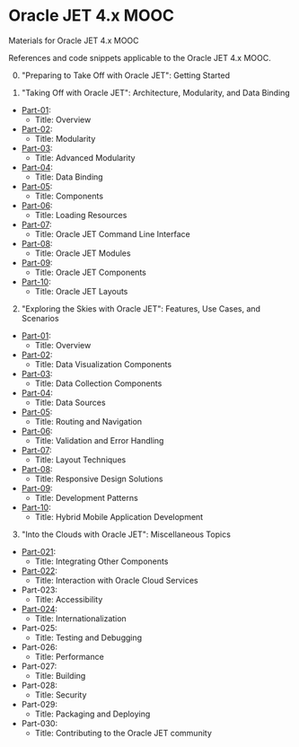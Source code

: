 # Oracle JET 4.x MOOC

Materials for Oracle JET 4.x MOOC

References and code snippets applicable to the Oracle JET 4.x MOOC.

0. "Preparing to Take Off with Oracle JET": Getting Started

1. "Taking Off with Oracle JET": Architecture, Modularity, and Data Binding

  * [Part-01](lesson1/lesson1-part01.md): 
    * Title: Overview 
  * [Part-02](lesson1/lesson1-part02.md):
    * Title: Modularity 
  * [Part-03](lesson1/lesson1-part03.md):
    * Title: Advanced Modularity 
  * [Part-04](lesson1/lesson1-part04.md):
    * Title: Data Binding
  * [Part-05](lesson1/lesson1-part05.md): 
    * Title: Components
  * [Part-06](lesson1/lesson1-part06.md): 
    * Title: Loading Resources
  * [Part-07](lesson1/lesson1-part07.md): 
    * Title: Oracle JET Command Line Interface
  * [Part-08](lesson1/lesson1-part08.md): 
    * Title: Oracle JET Modules
  * [Part-09](lesson1/lesson1-part09.md): 
    * Title: Oracle JET Components
  * [Part-10](lesson1/lesson1-part10.md):
    * Title: Oracle JET Layouts

2. "Exploring the Skies with Oracle JET": Features, Use Cases, and Scenarios
  * [Part-01](lesson2/lesson2-part01.md): 
    * Title: Overview
  * [Part-02](lesson2/lesson2-part02.md): 
    * Title: Data Visualization Components
  * [Part-03](lesson2/lesson2-part03.md): 
    * Title: Data Collection Components
  * [Part-04](lesson2/lesson2-part04.md): 
    * Title: Data Sources
  * [Part-05](lesson2/lesson2-part05.md): 
    * Title: Routing and Navigation
  * [Part-06](lesson2/lesson2-part06.md):
    * Title: Validation and Error Handling
  * [Part-07](lesson2/lesson2-part07.md): 
    * Title: Layout Techniques
  * [Part-08](lesson2/lesson2-part08.md):
    * Title: Responsive Design Solutions
  * [Part-09](lesson2/lesson2-part09.md):
    * Title: Development Patterns
  * [Part-10](lesson2/lesson2-part10.md):
    * Title: Hybrid Mobile Application Development

3. "Into the Clouds with Oracle JET": Miscellaneous Topics
  * [Part-021](Part-021):
    * Title: Integrating Other Components
  * [Part-022](Part-022): 
    * Title: Interaction with Oracle Cloud Services
  * Part-023:
    * Title: Accessibility
  * [Part-024](Part-024): 
    * Title: Internationalization
  * Part-025: 
    * Title: Testing and Debugging
  * Part-026: 
    * Title: Performance
  * Part-027: 
    * Title: Building
  * Part-028: 
    * Title: Security
  * Part-029: 
    * Title: Packaging and Deploying
  * Part-030: 
    * Title: Contributing to the Oracle JET community
